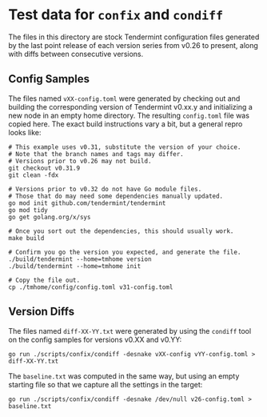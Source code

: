 # Test data for `confix` and `condiff`

The files in this directory are stock Tendermint configuration files generated
by the last point release of each version series from v0.26 to present, along
with diffs between consecutive versions.

## Config Samples

The files named `vXX-config.toml` were generated by checking out and building
the corresponding version of Tendermint v0.xx.y and initializing a new node in
an empty home directory. The resulting `config.toml` file was copied here.
The exact build instructions vary a bit, but a general repro looks like:

```shell
# This example uses v0.31, substitute the version of your choice.
# Note that the branch names and tags may differ.
# Versions prior to v0.26 may not build.
git checkout v0.31.9
git clean -fdx

# Versions prior to v0.32 do not have Go module files.
# Those that do may need some dependencies manually updated.
go mod init github.com/tendermint/tendermint
go mod tidy
go get golang.org/x/sys

# Once you sort out the dependencies, this should usually work.
make build

# Confirm you go the version you expected, and generate the file.
./build/tendermint --home=tmhome version
./build/tendermint --home=tmhome init

# Copy the file out.
cp ./tmhome/config/config.toml v31-config.toml
```

## Version Diffs

The files named `diff-XX-YY.txt` were generated by using the `condiff` tool on
the config samples for versions v0.XX and v0.YY:

```shell
go run ./scripts/confix/condiff -desnake vXX-config vYY-config.toml > diff-XX-YY.txt
```

The `baseline.txt` was computed in the same way, but using an empty starting
file so that we capture all the settings in the target:

```shell
go run ./scripts/confix/condiff -desnake /dev/null v26-config.toml > baseline.txt
```
